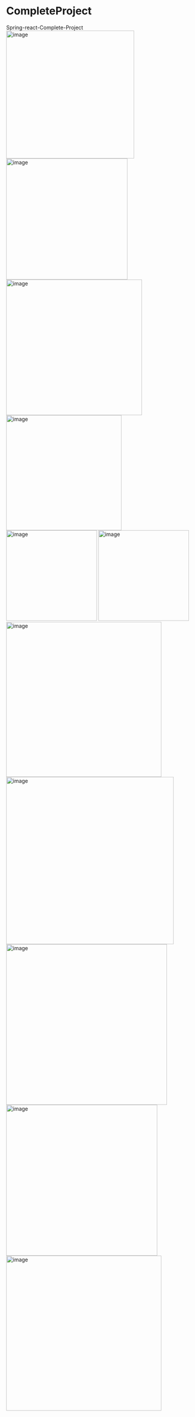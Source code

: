 # CompleteProject
Spring-react-Complete-Project
<img width="343" alt="image" src="https://user-images.githubusercontent.com/71507908/173808469-2d60258b-4e1e-4cd9-ae43-1281dfaeea87.png">
<img width="325" alt="image" src="https://user-images.githubusercontent.com/71507908/173808492-dbdff4ea-0bfa-4ed6-996a-6595d17fd7fd.png">
<img width="364" alt="image" src="https://user-images.githubusercontent.com/71507908/173808510-56d2f9e0-7605-475f-b1e9-b001b080c087.png">
<img width="309" alt="image" src="https://user-images.githubusercontent.com/71507908/173808522-64e30249-6b9b-4c5c-a3a8-b7e41915da65.png">
<img width="243" alt="image" src="https://user-images.githubusercontent.com/71507908/173808547-093d0ba5-5d0d-4540-967a-080109ed590d.png">
<img width="243" alt="image" src="https://user-images.githubusercontent.com/71507908/173808593-da7ea19f-1724-4d65-8d01-4daa7086e343.png">
<img width="416" alt="image" src="https://user-images.githubusercontent.com/71507908/173808618-34126b2a-dcd7-4088-a102-9546befb49d0.png">
<img width="449" alt="image" src="https://user-images.githubusercontent.com/71507908/173808645-8756838d-7c00-4b7d-973b-9fc8e2cda60e.png">
<img width="431" alt="image" src="https://user-images.githubusercontent.com/71507908/173808664-ebaa1045-8dc4-4091-8b20-33578449b2c0.png">
<img width="405" alt="image" src="https://user-images.githubusercontent.com/71507908/173808689-a1fa7d47-9a4c-4d2d-ac30-1b3c99462611.png">
<img width="416" alt="image" src="https://user-images.githubusercontent.com/71507908/173808717-1bc8177a-ef91-4390-b6dc-a05bd70d6f9e.png">
